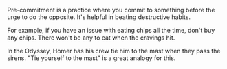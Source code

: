 Pre-commitment is a practice where you commit to something before the urge to do the opposite. It's helpful in beating destructive habits.

For example, if you have an issue with eating chips all the time, don't buy any chips. There won't be any to eat when the cravings hit.

In the Odyssey, Homer has his crew tie him to the mast when they pass the sirens. "Tie yourself to the mast" is a great analogy for this.